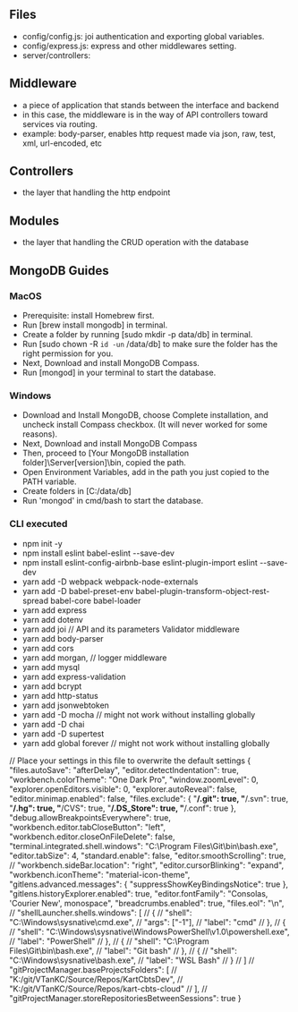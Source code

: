 ## Files 
- config/config.js: joi authentication and exporting global variables.
- config/express.js: express and other middlewares setting.
- server/controllers: 

## Middleware
- a piece of application that stands between the interface and backend
- in this case, the middleware is in the way of API controllers toward services via routing.
- example: body-parser, enables http request made via json, raw, test, xml, url-encoded, etc

## Controllers
- the layer that handling the http endpoint

## Modules
- the layer that handling the CRUD operation with the database

## MongoDB Guides

### MacOS
- Prerequisite: install Homebrew first.
- Run [brew install mongodb] in terminal.
- Create a folder by running [sudo mkdir -p data/db] in terminal.
- Run [sudo chown -R `id -un` /data/db] to make sure the folder has the right permission for you.
- Next, Download and install MongoDB Compass.
- Run [mongod] in your terminal to start the database.


### Windows
- Download and Install MongoDB, choose Complete installation, and uncheck install Compass checkbox. (It will never worked for some reasons).
- Next, Download and install MongoDB Compass
- Then, proceed to [Your MongoDB installation folder]\Server\[version]\bin, copied the path.
- Open Environment Variables, add in the path you just copied to the PATH variable.
- Create folders in [C:/data/db]
- Run 'mongod' in cmd/bash to start the database.

### CLI executed
- npm init -y
- npm install eslint babel-eslint --save-dev
- npm install eslint-config-airbnb-base eslint-plugin-import eslint --save-dev
- yarn add -D webpack webpack-node-externals
- yarn add -D babel-preset-env babel-plugin-transform-object-rest-spread babel-core babel-loader 
- yarn add express
- yarn add dotenv
- yarn add joi // API and its parameters Validator middleware
- yarn add body-parser
- yarn add cors
- yarn add morgan, // logger middleware
- yarn add mysql
- yarn add express-validation
- yarn add bcrypt
- yarn add http-status
- yarn add jsonwebtoken
- yarn add -D mocha // might not work without installing globally
- yarn add -D chai
- yarn add -D supertest
- yarn add global forever // might not work without installing globally

// Place your settings in this file to overwrite the default settings
{
    "files.autoSave": "afterDelay",
    "editor.detectIndentation": true,
    "workbench.colorTheme": "One Dark Pro",
    "window.zoomLevel": 0,
    "explorer.openEditors.visible": 0,
    "explorer.autoReveal": false,
    "editor.minimap.enabled": false,
    "files.exclude": {
        "**/.git": true,
        "**/.svn": true,
        "**/.hg": true,
        "**/CVS": true,
        "**/.DS_Store": true,
        "**/.conf": true
    },
    "debug.allowBreakpointsEverywhere": true,
    "workbench.editor.tabCloseButton": "left",
    "workbench.editor.closeOnFileDelete": false,
    "terminal.integrated.shell.windows": "C:\\Program Files\\Git\\bin\\bash.exe",
    "editor.tabSize": 4,
    "standard.enable": false,
    "editor.smoothScrolling": true,
    // "workbench.sideBar.location": "right",
    "editor.cursorBlinking": "expand",
    "workbench.iconTheme": "material-icon-theme",
    "gitlens.advanced.messages": {
        "suppressShowKeyBindingsNotice": true
    },
    "gitlens.historyExplorer.enabled": true,
    "editor.fontFamily": "Consolas, 'Courier New', monospace",
    "breadcrumbs.enabled": true,
    "files.eol": "\n",
    // "shellLauncher.shells.windows": [
    //     {
    //         "shell": "C:\\Windows\\sysnative\\cmd.exe",
    //         "args": ["-1"],
    //         "label": "cmd"
    //     },
    //     {
    //         "shell": "C:\\Windows\\sysnative\\WindowsPowerShell\\v1.0\\powershell.exe",
    //         "label": "PowerShell"
    //     },
    //     {
    //         "shell": "C:\\Program Files\\Git\\bin\\bash.exe",
    //         "label": "Git bash"
    //     },
    //     {
    //         "shell": "C:\\Windows\\sysnative\\bash.exe",
    //         "label": "WSL Bash"
    //     }
    // ]
    // "gitProjectManager.baseProjectsFolders": [
    //     "K:/git/VTanKC/Source/Repos/KartCbtsDev",
    //     "K:/git/VTanKC/Source/Repos/kart-cbts-cloud"
    // ],
    // "gitProjectManager.storeRepositoriesBetweenSessions": true
}
